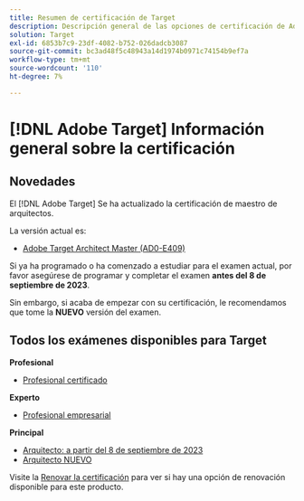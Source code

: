 ```yaml
---
title: Resumen de certificación de Target
description: Descripción general de las opciones de certificación de Adobe Target
solution: Target
exl-id: 6853b7c9-23df-4082-b752-026dadcb3087
source-git-commit: bc3ad48f5c48943a14d1974b0971c74154b9ef7a
workflow-type: tm+mt
source-wordcount: '110'
ht-degree: 7%

---
```


# [!DNL Adobe Target] Información general sobre la certificación

## Novedades

El [!DNL Adobe Target] Se ha actualizado la certificación de maestro de arquitectos.

La versión actual es:

* [Adobe Target Architect Master (AD0-E409)](/help/certifications/at/at-m-architect.md)

Si ya ha programado o ha comenzado a estudiar para el examen actual, por favor asegúrese de programar y completar el examen **antes del 8 de septiembre de 2023**.

Sin embargo, si acaba de empezar con su certificación, le recomendamos que tome la **NUEVO** versión del examen.

## Todos los exámenes disponibles para Target

**Profesional**

* [Profesional certificado](/help/certifications/at/at-p-business.md) <!--AD0-E408-->

**Experto**

* [Profesional empresarial](/help/certifications/at/at-e-business.md) <!--AD0-E406-->

**Principal**

* [Arquitecto: a partir del 8 de septiembre de 2023](/help/certifications/at/at-m-architect.md) <!--AD0-E407-->
* [Arquitecto NUEVO](/help/certifications/at/at-m-architect0623.md) <!--AD0-E409-->

Visite la [Renovar la certificación](/help/certifications/renew.md) para ver si hay una opción de renovación disponible para este producto.
